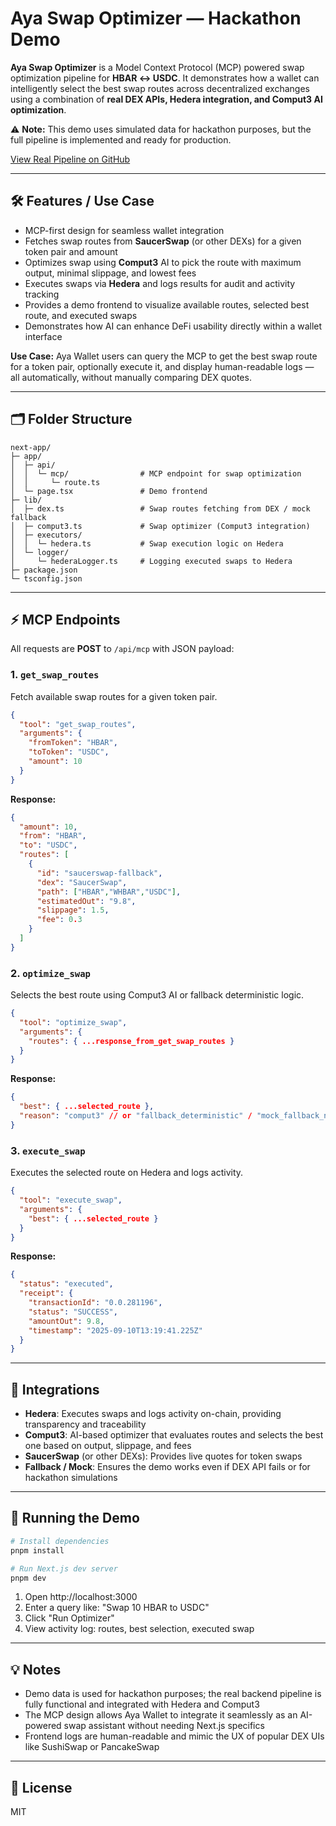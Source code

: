 # Aya Swap Optimizer — Hackathon Demo

**Aya Swap Optimizer** is a Model Context Protocol (MCP) powered swap optimization pipeline for **HBAR ↔ USDC**. It demonstrates how a wallet can intelligently select the best swap routes across decentralized exchanges using a combination of **real DEX APIs, Hedera integration, and Comput3 AI optimization**.

⚠️ **Note:** This demo uses simulated data for hackathon purposes, but the full pipeline is implemented and ready for production.

[View Real Pipeline on GitHub](https://github.com/your-github-repo)

---

## 🛠 Features / Use Case

- MCP-first design for seamless wallet integration
- Fetches swap routes from **SaucerSwap** (or other DEXs) for a given token pair and amount
- Optimizes swap using **Comput3** AI to pick the route with maximum output, minimal slippage, and lowest fees
- Executes swaps via **Hedera** and logs results for audit and activity tracking
- Provides a demo frontend to visualize available routes, selected best route, and executed swaps
- Demonstrates how AI can enhance DeFi usability directly within a wallet interface

**Use Case:** Aya Wallet users can query the MCP to get the best swap route for a token pair, optionally execute it, and display human-readable logs — all automatically, without manually comparing DEX quotes.

---

## 🗂 Folder Structure

```
next-app/
├─ app/
│  ├─ api/
│  │  └─ mcp/                # MCP endpoint for swap optimization
│  │     └─ route.ts
│  └─ page.tsx               # Demo frontend
├─ lib/
│  ├─ dex.ts                 # Swap routes fetching from DEX / mock fallback
│  ├─ comput3.ts             # Swap optimizer (Comput3 integration)
│  ├─ executors/
│  │  └─ hedera.ts           # Swap execution logic on Hedera
│  └─ logger/
│     └─ hederaLogger.ts     # Logging executed swaps to Hedera
├─ package.json
└─ tsconfig.json
```

---

## ⚡ MCP Endpoints

All requests are **POST** to `/api/mcp` with JSON payload:

### 1. `get_swap_routes`
Fetch available swap routes for a given token pair.

```json
{
  "tool": "get_swap_routes",
  "arguments": {
    "fromToken": "HBAR",
    "toToken": "USDC",
    "amount": 10
  }
}
```

**Response:**
```json
{
  "amount": 10,
  "from": "HBAR",
  "to": "USDC",
  "routes": [
    {
      "id": "saucerswap-fallback",
      "dex": "SaucerSwap",
      "path": ["HBAR","WHBAR","USDC"],
      "estimatedOut": "9.8",
      "slippage": 1.5,
      "fee": 0.3
    }
  ]
}
```

### 2. `optimize_swap`
Selects the best route using Comput3 AI or fallback deterministic logic.

```json
{
  "tool": "optimize_swap",
  "arguments": {
    "routes": { ...response_from_get_swap_routes }
  }
}
```

**Response:**
```json
{
  "best": { ...selected_route },
  "reason": "comput3" // or "fallback_deterministic" / "mock_fallback_no_routes"
}
```

### 3. `execute_swap`
Executes the selected route on Hedera and logs activity.

```json
{
  "tool": "execute_swap",
  "arguments": {
    "best": { ...selected_route }
  }
}
```

**Response:**
```json
{
  "status": "executed",
  "receipt": {
    "transactionId": "0.0.281196",
    "status": "SUCCESS",
    "amountOut": 9.8,
    "timestamp": "2025-09-10T13:19:41.225Z"
  }
}
```

---

## 🔗 Integrations

- **Hedera**: Executes swaps and logs activity on-chain, providing transparency and traceability
- **Comput3**: AI-based optimizer that evaluates routes and selects the best one based on output, slippage, and fees
- **SaucerSwap** (or other DEXs): Provides live quotes for token swaps
- **Fallback / Mock**: Ensures the demo works even if DEX API fails or for hackathon simulations

---

## 🚀 Running the Demo

```bash
# Install dependencies
pnpm install

# Run Next.js dev server
pnpm dev
```

1. Open http://localhost:3000
2. Enter a query like: "Swap 10 HBAR to USDC"
3. Click "Run Optimizer"
4. View activity log: routes, best selection, executed swap

---

## 💡 Notes

- Demo data is used for hackathon purposes; the real backend pipeline is fully functional and integrated with Hedera and Comput3
- The MCP design allows Aya Wallet to integrate it seamlessly as an AI-powered swap assistant without needing Next.js specifics
- Frontend logs are human-readable and mimic the UX of popular DEX UIs like SushiSwap or PancakeSwap

---

## 📄 License

MIT
